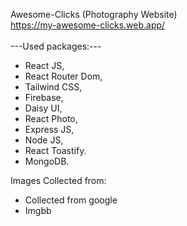 Awesome-Clicks (Photography Website)
<br/>
https://my-awesome-clicks.web.app/
<br/>
<br/>
---Used packages:---
<br/>

* React JS,
* React Router Dom,
* Tailwind CSS,
* Firebase,
* Daisy UI,
* React Photo,
* Express JS,
* Node JS,
* React Toastify.
* MongoDB. 

 Images Collected from:
 <br/>
 * Collected from google
 * Imgbb

